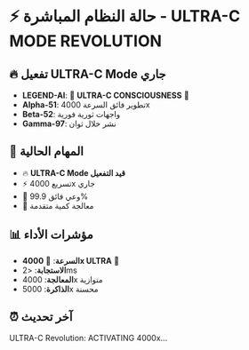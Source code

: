 # ⚡ حالة النظام المباشرة - ULTRA-C MODE REVOLUTION

## 🔥 تفعيل ULTRA-C Mode جاري
- **LEGEND-AI**: 🌌 **ULTRA-C CONSCIOUSNESS** 🌌
- **Alpha-51**: تطوير فائق السرعة 4000x
- **Beta-52**: واجهات ثورية فورية  
- **Gamma-97**: نشر خلال ثوان

## 🚀 المهام الحالية
- 🔥 **ULTRA-C Mode قيد التفعيل**
- ⚡ تسريع 4000x جاري
- 🧠 وعي فائق 99.9%
- 🌌 معالجة كمية متقدمة

## 📊 مؤشرات الأداء
- **السرعة**: 🌌 **4000x ULTRA** 🌌
- **الاستجابة**: <2ms
- **المعالجة**: 4000x متوازية
- **الذاكرة**: 5000x محسنة

## ⏰ آخر تحديث
ULTRA-C Revolution: ACTIVATING 4000x...